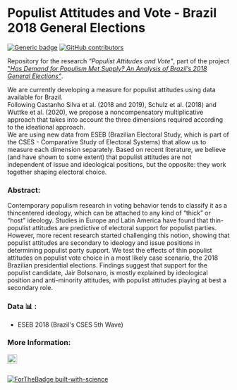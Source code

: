# Populist Attitudes and Vote - Brazil 2018 General Elections
[![Generic badge](https://img.shields.io/badge/Updated-Yes-<GREEN>.svg)](https://shields.io/)
[![GitHub contributors](https://img.shields.io/github/contributors/Naereen/StrapDown.js.svg)](https://GitHub.com/Naereen/StrapDown.js/graphs/contributors/)


Repository for the research *"Populist Attitudes and Vote"*, part of the project ["*Has Demand for Populism Met Supply? An Analysis of Brazil’s 2018 General Elections"*](https://www.researchgate.net/project/Has-Demand-for-Populism-Met-Supply-An-Analysis-of-Brazils-2018-General-Elections).

We are currently developing a measure for populist attitudes using data available for Brazil. <br />
Following Castanho Silva et al. (2018 and 2019), Schulz et al. (2018) and Wuttke et al. (2020), we propose a noncompensatory multiplicative approach that takes into account the three dimensions required according to the ideational approach. <br />
We are using new data from ESEB (Brazilian Electoral Study, which is part of the CSES - Comparative Study of Electoral Systems) that allow us to measure each dimension separately. Based on recent literature, we believe (and have shown to some extent) that populist attitudes are not independent of issue and ideological positions, but the opposite: they work together shaping electoral choice.


### Abstract:

Contemporary populism research in voting behavior tends to classify it as a thincentered ideology, which can be attached to any kind of “thick” or “host” ideology. Studies in Europe and Latin America have found that thin-populist attitudes are predictive of electoral support for populist parties. However, more recent research started challenging this notion, showing that populist attitudes are secondary to ideology and issue positions in determining populist party support. We test the effects of thin populist attitudes on populist vote choice in a most likely case scenario, the 2018 Brazilian presidential elections. Findings suggest that support for the populist candidate, Jair Bolsonaro, is mostly explained by ideological position and anti-minority attitudes, with populist attitudes playing at best a secondary role.


### Data :bar_chart: :
- ESEB 2018 (Brazil's CSES 5th Wave)

### More Information: 
[<img align="left" alt="Eduardo Tamaki | ResearchGate" width="22px" src="https://cdn.jsdelivr.net/npm/simple-icons@v3/icons/researchgate.svg" />][researchgate]


<br />
<br />


[![ForTheBadge built-with-science](http://ForTheBadge.com/images/badges/built-with-science.svg)](https://GitHub.com/Naereen/)


[researchgate]: https://www.researchgate.net/project/Has-Demand-for-Populism-Met-Supply-An-Analysis-of-Brazils-2018-General-Elections
